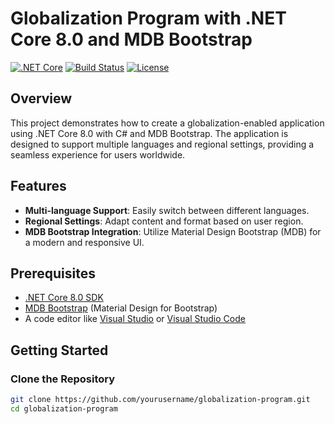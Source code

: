 # Globalization Program with .NET Core 8.0 and MDB Bootstrap

[![.NET Core](https://img.shields.io/badge/.NET_Core-8.0-blue.svg)](https://dotnet.microsoft.com/download/dotnet/8.0)
[![Build Status](https://img.shields.io/github/workflow/status/yourusername/globalization-program/CI)](https://github.com/yourusername/globalization-program/actions)
[![License](https://img.shields.io/github/license/yourusername/globalization-program)](https://github.com/yourusername/globalization-program/blob/main/LICENSE)

## Overview

This project demonstrates how to create a globalization-enabled application using .NET Core 8.0 with C# and MDB Bootstrap. The application is designed to support multiple languages and regional settings, providing a seamless experience for users worldwide.

## Features

- **Multi-language Support**: Easily switch between different languages.
- **Regional Settings**: Adapt content and format based on user region.
- **MDB Bootstrap Integration**: Utilize Material Design Bootstrap (MDB) for a modern and responsive UI.

## Prerequisites

- [.NET Core 8.0 SDK](https://dotnet.microsoft.com/download/dotnet/8.0)
- [MDB Bootstrap](https://mdbootstrap.com/) (Material Design for Bootstrap)
- A code editor like [Visual Studio](https://visualstudio.microsoft.com/) or [Visual Studio Code](https://code.visualstudio.com/)

## Getting Started

### Clone the Repository

```bash
git clone https://github.com/yourusername/globalization-program.git
cd globalization-program
